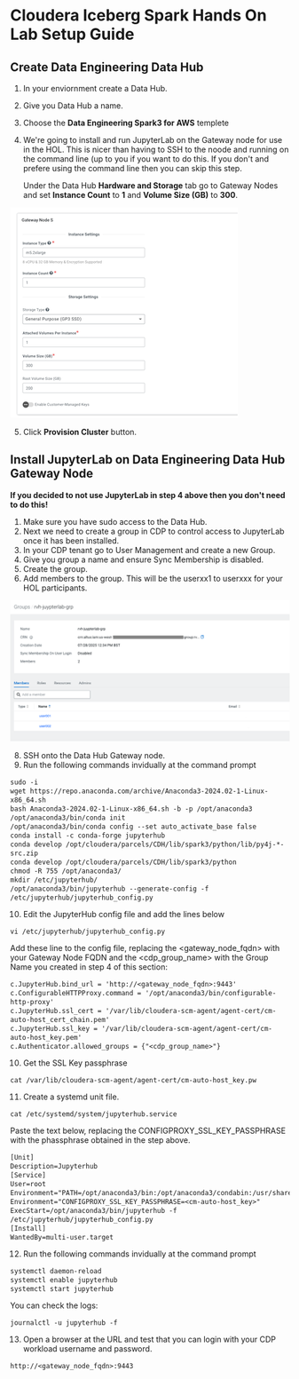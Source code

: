 # Cloudera Iceberg Spark Hands On Lab Setup Guide

## Create Data Engineering Data Hub

1. In your enviornment create a Data Hub.
2. Give you Data Hub a name.
3. Choose the **Data Engineering Spark3 for AWS** templete
4. We're going to install and run JupyterLab on the Gateway node for use in the HOL. This is nicer than having to SSH to the noode and running on the command line (up to you if you want to do this. If you don't and prefere using the command line then you can skip this step.
   
   Under the Data Hub **Hardware and Storage** tab go to Gateway Nodes and set **Instance Count** to **1** and **Volume Size (GB)** to **300**. 

![alt text](/img/gatewaynode.png)

5. Click **Provision Cluster** button.

## Install JupyterLab on Data Engineering Data Hub Gateway Node

**If you decided to not use JupyterLab in step 4 above then you don't need to do this!**

1. Make sure you have sudo access to the Data Hub.
2. Next we need to create a group in CDP to control access to JupyterLab once it has been installed.
3. In your CDP tenant go to User Management and create a new Group.
4. Give you group a name and ensure Sync Membership is disabled.
5. Create the group.
6. Add members to the group. This will be the userxx1 to userxxx for your HOL participants.

![alt text](/img/jupyterlabgroup.png)
   
8. SSH onto the Data Hub Gateway node.
9. Run the following commands invidually at the command prompt
```
sudo -i
wget https://repo.anaconda.com/archive/Anaconda3-2024.02-1-Linux-x86_64.sh
bash Anaconda3-2024.02-1-Linux-x86_64.sh -b -p /opt/anaconda3
/opt/anaconda3/bin/conda init
/opt/anaconda3/bin/conda config --set auto_activate_base false
conda install -c conda-forge jupyterhub
conda develop /opt/cloudera/parcels/CDH/lib/spark3/python/lib/py4j-*-src.zip
conda develop /opt/cloudera/parcels/CDH/lib/spark3/python
chmod -R 755 /opt/anaconda3/
mkdir /etc/jupyterhub/
/opt/anaconda3/bin/jupyterhub --generate-config -f /etc/jupyterhub/jupyterhub_config.py
```

10. Edit the JupyterHub config file and add the lines below

```
vi /etc/jupyterhub/jupyterhub_config.py
```
Add these line to the config file, replacing the <gateway_node_fqdn> with your Gateway Node FQDN and the <cdp_group_name> with the Group Name you created in step 4 of this section:
```
c.JupyterHub.bind_url = 'http://<gateway_node_fqdn>:9443'
c.ConfigurableHTTPProxy.command = '/opt/anaconda3/bin/configurable-http-proxy'
c.JupyterHub.ssl_cert = '/var/lib/cloudera-scm-agent/agent-cert/cm-auto-host_cert_chain.pem'
c.JupyterHub.ssl_key = '/var/lib/cloudera-scm-agent/agent-cert/cm-auto-host_key.pem'
c.Authenticator.allowed_groups = {"<cdp_group_name>"}
```

10. Get the SSL Key passphrase
```
cat /var/lib/cloudera-scm-agent/agent-cert/cm-auto-host_key.pw
```
11. Create a systemd unit file.
```
cat /etc/systemd/system/jupyterhub.service
```
Paste the text below, replacing the CONFIGPROXY_SSL_KEY_PASSPHRASE with the phassphrase obtained in the step above.

```
[Unit]
Description=Jupyterhub
[Service]
User=root
Environment="PATH=/opt/anaconda3/bin:/opt/anaconda3/condabin:/usr/share/Modules/bin:/usr/local/sbin:/usr/local/bin:/usr/sbin:/usr/bin:/root/bin"
Environment="CONFIGPROXY_SSL_KEY_PASSPHRASE=<cm-auto-host_key>"
ExecStart=/opt/anaconda3/bin/jupyterhub -f /etc/jupyterhub/jupyterhub_config.py
[Install]
WantedBy=multi-user.target
```

12. Run the following commands invidually at the command prompt
```
systemctl daemon-reload
systemctl enable jupyterhub
systemctl start jupyterhub
```
You can check the logs:
```
journalctl -u jupyterhub -f
```
13. Open a browser at the URL and test that you can login with your CDP workload username and password.
```
http://<gateway_node_fqdn>:9443
```


